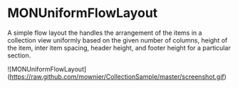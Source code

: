 # MONUniformFlowLayout
A simple flow layout the handles the arrangement of the items in a collection view uniformly based on the given number of columns, height of the item, inter item spacing, header height, and footer height for a particular section. 

![MONUniformFlowLayout] (https://raw.github.com/mownier/CollectionSample/master/screenshot.gif)
